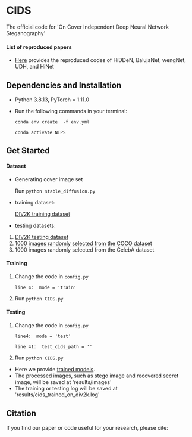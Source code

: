 # CIDS
The official code for 'On Cover Independent Deep Neural Network Steganography'
    
#### List of reproduced papers
- [Here](https://github.com/albblgb/pusnet) provides the reproduced codes of HiDDeN, BalujaNet, wengNet, UDH, and HiNet 


## Dependencies and Installation
- Python 3.8.13, PyTorch = 1.11.0
- Run the following commands in your terminal:

  `conda env create  -f env.yml`

   `conda activate NIPS`


## Get Started
#### Dataset
- Generating cover image set

  Run `python stable_diffusion.py`

- training dataset:
  
  [DIV2K training dataset](https://opendatalab.com/DIV2K) 

- testing datasets:
1. [DIV2K testing dataset](https://drive.google.com/file/d/1NYVWZXe0AjxdI5vuI2gF6_2hwoS1c4y7/view?usp=sharing)
2. [1000 images randomly selected from the COCO dataset](https://drive.google.com/file/d/1NYVWZXe0AjxdI5vuI2gF6_2hwoS1c4y7/view?usp=sharing) 
3. 1000 images randomly selected from the CelebA dataset

#### Training
1. Change the code in `config.py`

    `line 4:  mode = 'train' ` 

2. Run `python CIDS.py`

#### Testing
1. Change the code in `config.py`

    `line4:  mode = 'test' `
  
    `line 41:  test_cids_path = '' `

2. Run `python CIDS.py`

- Here we provide [trained models](https://drive.google.com/drive/folders/1lM9ED7uzWYeznXSWKg4mgf7Xc7wjjm8Q?usp=sharing).
- The processed images, such as stego image and recovered secret image, will be saved at 'results/images'
- The training or testing log will be saved at 'results/cids_trained_on_div2k.log'


## Citation
If you find our paper or code useful for your research, please cite:
```

```
